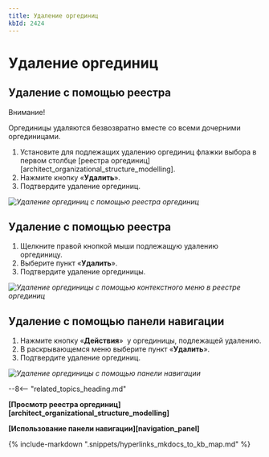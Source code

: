 ```yaml
---
title: Удаление оргединиц
kbId: 2424
---
```


# Удаление оргединиц

## Удаление с помощью реестра

Внимание!

Оргединицы удаляются безвозвратно вместе со всеми дочерними оргединицами.

1. Установите для подлежащих удалению оргединиц флажки выбора в первом столбце [реестра оргединиц][architect_organizational_structure_modelling].
2. Нажмите кнопку «**Удалить**».
3. Подтвердите удаление оргединиц.

_![Удаление оргединиц с помощью реестра оргединиц](https://kb.comindware.ru/assets/deleting_organizational_unit_using_registry.png)_

## Удаление с помощью реестра

1. Щелкните правой кнопкой мыши подлежащую удалению оргединицу.
2. Выберите пункт «**Удалить**».
3. Подтвердите удаление оргединицы.

_![Удаление оргединицы с помощью контекстного меню в реестре оргединиц](https://kb.comindware.ru/assets/deleting_organizational_unit_using_registry_context_menu.png)_

## Удаление с помощью панели навигации

1. Нажмите кнопку «**Действия**» *‌* у оргединицы, подлежащей удалению.
2. В раскрывающемся меню выберите пункт «**Удалить**».
3. Подтвердите удаление оргединиц.

_![Удаление оргединицы с помощью панели навигации](https://kb.comindware.ru/assets/deleting_organizational_unit_using_navigation.png)_

--8<-- "related_topics_heading.md"

**[Просмотр реестра оргединиц][architect_organizational_structure_modelling]**

**[Использование панели навигации][navigation_panel]**

{% include-markdown ".snippets/hyperlinks_mkdocs_to_kb_map.md" %}
